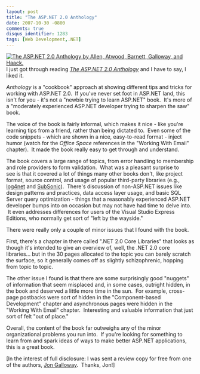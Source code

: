 ```yaml
---
layout: post
title: "The ASP.NET 2.0 Anthology"
date: 2007-10-30 -0800
comments: true
disqus_identifier: 1283
tags: [Web Development,.NET]
---
```

[![The ASP.NET 2.0 Anthology by Allen, Atwood, Barnett, Galloway, and
Haack.](https://hyqi8g.dm2303.livefilestore.com/y2pSolGfXYa6aUtHi3NALnh2eL-mvEHtQDrXAKgHvBFBkjsWgfFOmdTk5PzmaVVWR8wEp9ocOHvcrDYVPqrN5av1hSewELTlmsEYvfRSLcx39c/20071030aspnetanthology.jpg?psid=1)](http://www.amazon.com/gp/product/098028581X?ie=UTF8&tag=mhsvortex&linkCode=as2&camp=1789&creative=9325&creativeASIN=098028581X)I
just got through reading *[The ASP.NET 2.0
Anthology](http://www.amazon.com/gp/product/098028581X?ie=UTF8&tag=mhsvortex&linkCode=as2&camp=1789&creative=9325&creativeASIN=098028581X)*
and I have to say, I liked it.

*Anthology* is a "cookbook" approach at showing different tips and
tricks for working with ASP.NET 2.0.  If you've never set foot in
ASP.NET land, this isn't for you - it's not a "newbie trying to learn
ASP.NET" book.  It's more of a "moderately experienced ASP.NET developer
trying to sharpen the saw" book.

The voice of the book is fairly informal, which makes it nice - like
you're learning tips from a friend, rather than being dictated to.  Even
some of the code snippets - which are shown in a nice, easy-to-read
format - inject humor (watch for the *Office Space* references in the
"Working With Email" chapter).  It made the book really easy to get
through and understand.

The book covers a large range of topics, from error handling to
membership and role providers to form validation.  What was a pleasant
surprise to see is that it covered a lot of things many other books
don't, like project format, source control, and usage of popular
third-party libraries (e.g.,
[log4net](http://logging.apache.org/log4net/) and
[SubSonic](http://www.subsonicproject.com/)).  There's discussion of
non-ASP.NET issues like design patterns and practices, data access layer
usage, and basic SQL Server query optimization - things that a
reasonably experienced ASP.NET developer bumps into on occasion but may
not have had time to delve into.  It even addresses differences for
users of the Visual Studio Express Editions, who normally get sort of
"left by the wayside."

There were really only a couple of minor issues that I found with the
book.

First, there's a chapter in there called ".NET 2.0 Core Libraries" that
looks as though it's intended to give an overview of, well, the .NET 2.0
core libraries... but in the 30 pages allocated to the topic you can
barely scratch the surface, so it generally comes off as slightly
schizophrenic, hopping from topic to topic.

The other issue I found is that there are some surprisingly good
"nuggets" of information that seem misplaced and, in some cases,
outright hidden, in the book and deserved a little more time in the
sun.  For example, cross-page postbacks were sort of hidden in the
"Component-based Development" chapter and asynchronous pages were hidden
in the "Working With Email" chapter.  Interesting and valuable
information that just sort of felt "out of place."

Overall, the content of the book far outweighs any of the minor
organizational problems you run into.  If you're looking for something
to learn from and spark ideas of ways to make better ASP.NET
applications, this is a great book.

[In the interest of full disclosure: I was sent a review copy for free
from one of the authors, [Jon
Galloway](http://weblogs.asp.net/jgalloway/).  Thanks, Jon!]

